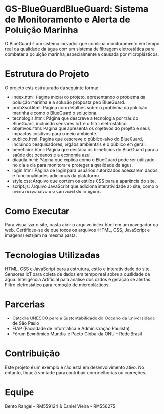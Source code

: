 # GS-BlueGuardBlueGuard: Sistema de Monitoramento e Alerta de Poluição Marinha
O BlueGuard é um sistema inovador que combina monitoramento em tempo real da qualidade da água com um sistema de filtragem eletrostática para combater a poluição marinha, especialmente a causada por microplásticos.

# Estrutura do Projeto
O projeto está estruturado da seguinte forma:
- index.html: Página inicial do projeto, apresentando o problema da poluição marinha e a solução proposta pelo BlueGuard.
- probXsol.html: Página com detalhes sobre o problema da poluição marinha e como o BlueGuard o soluciona.
- tecnologia.html: Página que descreve a tecnologia por trás do BlueGuard, incluindo sensores IoT e o filtro eletrostático.
- objetivos.html: Página que apresenta os objetivos do projeto e seus impactos positivos para o meio ambiente.
- publico.html: Página que descreve o público-alvo do BlueGuard, incluindo pesquisadores, órgãos ambientais e o público em geral.
- beneficios.html: Página que destaca os benefícios do BlueGuard para a saúde dos oceanos e a economia azul.
- diaadia.html: Página que explica como o BlueGuard pode ser utilizado no dia a dia para monitorar e proteger a qualidade da água.
- login.html: Página de login para usuários autorizados acessarem dados e funcionalidades adicionais da plataforma.
- style.css: Arquivo que contém os estilos CSS para a aparência do site.
- script.js: Arquivo JavaScript que adiciona interatividade ao site, como o menu responsivo e o carrossel de imagens.

# Como Executar
Para visualizar o site, basta abrir o arquivo index.html em um navegador da web. Certifique-se de que todos os arquivos (HTML, CSS, JavaScript e imagens) estejam na mesma pasta.

# Tecnologias Utilizadas
HTML, CSS e JavaScript para a estrutura, estilo e interatividade do site.
Sensores IoT para coleta de dados em tempo real sobre a qualidade da água.
Inteligência Artificial para análise dos dados e geração de alertas.
Filtro eletrostático para remoção de microplásticos.

# Parcerias
- Cátedra UNESCO para a Sustentabilidade do Oceano da Universidade de São Paulo
- FIAP (Faculdade de Informática e Administração Paulista)
- Fórum Econômico Mundial e Pacto Global da ONU – Rede Brasil

# Contribuição
Este projeto é um exemplo e não está em desenvolvimento ativo. No entanto, fique à vontade para contribuir com melhorias ou correções.

# Equipe
Bento Rangel - RM559124 & Daniel Vieira - RM556275


